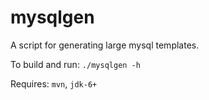 # mysqlgen
A script for generating large mysql templates.

To build and run: `./mysqlgen -h`

Requires: `mvn`, `jdk-6+`
